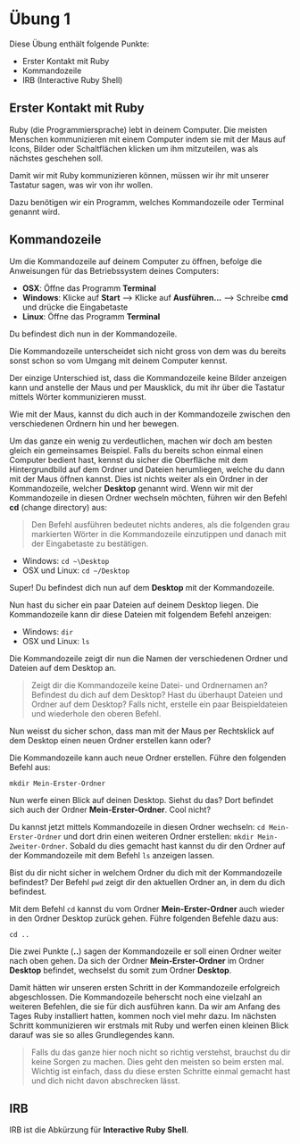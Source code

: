 # Übung 1

Diese Übung enthält folgende Punkte:

* Erster Kontakt mit Ruby
* Kommandozeile
* IRB (Interactive Ruby Shell)

## Erster Kontakt mit Ruby

Ruby (die Programmiersprache) lebt in deinem Computer.
Die meisten Menschen kommunizieren mit einem Computer
indem sie mit der Maus auf Icons,
Bilder oder Schaltflächen klicken um ihm mitzuteilen,
was als nächstes geschehen soll.

Damit wir mit Ruby kommunizieren können,
müssen wir ihr mit unserer Tastatur sagen,
was wir von ihr wollen.

Dazu benötigen wir ein Programm, welches Kommandozeile oder Terminal genannt wird.

## Kommandozeile

Um die Kommandozeile auf deinem Computer zu öffnen, befolge die Anweisungen für das Betriebssystem deines Computers:

* **OSX**: Öffne das Programm **Terminal**
* **Windows**: Klicke auf **Start** --> Klicke auf **Ausführen...** --> Schreibe **cmd** und drücke die Eingabetaste
* **Linux**: Öffne das Programm **Terminal**

Du befindest dich nun in der Kommandozeile.

Die Kommandozeile unterscheidet sich nicht gross von dem was du bereits
sonst schon so vom Umgang mit deinem Computer kennst.

Der einzige Unterschied ist, dass die Kommandozeile keine Bilder anzeigen kann und anstelle der Maus und per Mausklick, du mit ihr über die Tastatur mittels Wörter kommunizieren musst.

Wie mit der Maus, kannst du dich auch in der Kommandozeile zwischen den verschiedenen Ordnern hin und her bewegen.

Um das ganze ein wenig zu verdeutlichen, machen wir doch am besten gleich ein gemeinsames Beispiel.
Falls du bereits schon einmal einen Computer bedient hast, kennst du sicher die Oberfläche mit dem Hintergrundbild auf dem Ordner und Dateien herumliegen, welche du dann mit der Maus öffnen kannst.
Dies ist nichts weiter als ein Ordner in der Kommandozeile, welcher **Desktop** genannt wird. Wenn wir mit der Kommandozeile in diesen Ordner wechseln möchten, führen wir den Befehl **cd** (change directory) aus:

> Den Befehl ausführen bedeutet nichts anderes, als die folgenden grau markierten Wörter in die Kommandozeile einzutippen und danach mit der Eingabetaste zu bestätigen.

* Windows: `cd ~\Desktop`
* OSX und Linux: `cd ~/Desktop`

Super! Du befindest dich nun auf dem **Desktop** mit der Kommandozeile.

Nun hast du sicher ein paar Dateien auf deinem Desktop liegen. Die Kommandozeile kann dir diese Dateien mit folgendem Befehl anzeigen:

* Windows: `dir`
* OSX und Linux: `ls`

Die Kommandozeile zeigt dir nun die Namen der verschiedenen Ordner und Dateien auf dem Desktop an.

> Zeigt dir die Kommandozeile keine Datei- und Ordnernamen an? Befindest du dich auf dem Desktop? Hast du überhaupt Dateien und Ordner auf dem Desktop? Falls nicht, erstelle ein paar Beispieldateien und wiederhole den oberen Befehl.

Nun weisst du sicher schon, dass man mit der Maus per Rechtsklick auf dem Desktop einen neuen Ordner erstellen kann oder?

Die Kommandozeile kann auch neue Ordner erstellen. Führe den folgenden Befehl aus:

    mkdir Mein-Erster-Ordner

Nun werfe einen Blick auf deinen Desktop. Siehst du das? Dort befindet sich auch der Ordner **Mein-Erster-Ordner**. Cool nicht?

Du kannst jetzt mittels Kommandozeile in diesen Ordner wechseln: `cd Mein-Erster-Ordner` und dort drin einen weiteren Ordner erstellen: `mkdir Mein-Zweiter-Ordner`.
Sobald du dies gemacht hast kannst du dir den Ordner auf der Kommandozeile mit dem Befehl `ls` anzeigen lassen.

Bist du dir nicht sicher in welchem Ordner du dich mit der Kommandozeile befindest? Der Befehl `pwd` zeigt dir den aktuellen Ordner an, in dem du dich befindest.

Mit dem Befehl `cd` kannst du vom Ordner **Mein-Erster-Ordner** auch wieder in den Ordner Desktop zurück gehen. Führe folgenden Befehle dazu aus:

    cd ..

Die zwei Punkte (**..**) sagen der Kommandozeile er soll einen Ordner weiter nach oben gehen. Da sich der Ordner **Mein-Erster-Ordner** im Ordner **Desktop** befindet, wechselst du somit zum Ordner **Desktop**.

Damit hätten wir unseren ersten Schritt in der Kommandozeile erfolgreich abgeschlossen. Die Kommandozeile beherscht noch eine vielzahl an weiteren Befehlen, die sie für dich ausführen kann.
Da wir am Anfang des Tages Ruby installiert hatten, kommen noch viel mehr dazu. Im nächsten Schritt kommunizieren wir erstmals mit Ruby und werfen einen kleinen Blick darauf was sie so alles Grundlegendes kann.

> Falls du das ganze hier noch nicht so richtig verstehst, brauchst du dir keine Sorgen zu machen.
> Dies geht den meisten so beim ersten mal. Wichtig ist einfach, dass du diese ersten Schritte einmal gemacht hast und dich nicht davon abschrecken lässt.

## IRB

IRB ist die Abkürzung für **Interactive Ruby Shell**.
